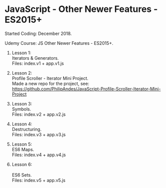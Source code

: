 # JavaScript - Other Newer Features - ES2015+

Started Coding: December 2018.

Udemy Course: JS Other Newer Features - ES2015+.

1. Lesson 1:<br>
Iterators & Generators.<br>
Files: index.v1 + app.v1.js

2. Lesson 2:<br>
Profile Scroller - Iterator Mini Project.<br>
Made a new repo for the project, see: <br>
https://github.com/PhilipAndes/JavaScript-Profile-Scroller-Iterator-Mini-Project
 

3. Lesson 3:<br>
Symbols.<br>
Files: index.v2 + app.v2.js

4. Lesson 4:<br>
Destructuring.<br>
Files: index.v3 + app.v3.js

5. Lesson 5:<br> 
ES6 Maps.<br>
Files: index.v4 + app.v4.js

6. Lesson 6:<br>  
ES6 Sets.<br>
Files: index.v5 + app.v5.js 
